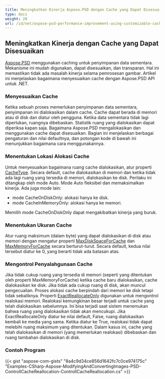 ```yaml
---
title: Meningkatkan Kinerja Aspose.PSD dengan Cache yang Dapat Disesuaikan
type: docs
weight: 20
url: /id/net/aspose-psd-performance-improvement-using-customizable-cache/
---
```


## **Meningkatkan Kinerja dengan Cache yang Dapat Disesuaikan**
[Aspose.PSD](https://products.aspose.com/psd/family) menggunakan caching untuk penyimpanan data sementara. Mekanisme ini mudah digunakan, dapat disesuaikan, dan transparan. Hal ini memastikan tidak ada masalah kinerja selama pemrosesan gambar. Artikel ini menjelaskan bagaimana menyesuaikan cache dengan Aspose.PSD API untuk .NET.
### **Menyesuaikan Cache**
Ketika sebuah proses memerlukan penyimpanan data sementara, penyimpanan ini dialokasikan dalam cache. Cache dapat berada di memori atau di disk dan diatur oleh pengguna. Ketika data sementara tidak lagi diperlukan, ruangnya dibebaskan. Statistik ruang yang dialokasikan dapat diperiksa kapan saja. Bagaimana Aspose.PSD mengalokasikan dan menggunakan cache dapat disesuaikan. Bagian ini menjelaskan berbagai pengaturan dan nilai defaultnya, dan potongan kode di bawah ini menunjukkan bagaimana cara menggunakannya.
### **Menentukan Lokasi Alokasi Cache**
Untuk menyesuaikan bagaimana ruang cache dialokasikan, atur properti [CacheType](https://reference.aspose.com/psd/net/aspose.psd/cachetype). Secara default, cache dialokasikan di memori dan ketika tidak ada lagi ruang yang tersedia di memori, dialokasikan ke disk. Perilaku ini ditangkap oleh mode Auto. Mode Auto fleksibel dan memaksimalkan kinerja. Ada juga mode lain:

- mode CacheOnDiskOnly: alokasi hanya ke disk.
- mode CacheInMemoryOnly: alokasi hanya ke memori.

Memilih mode CacheOnDiskOnly dapat mengakibatkan kinerja yang buruk.
### **Menentukan Ukuran Cache**
Atur ruang maksimum (dalam byte) yang dapat dialokasikan di disk atau memori dengan mengatur properti [MaxDiskSpaceForCache](https://reference.aspose.com/psd/net/aspose.psd/cache/properties/maxdiskspaceforcache) dan [MaxMemoryForCache](https://reference.aspose.com/psd/net/aspose.psd/cache/properties/maxmemoryforcache) secara berturut-turut. Secara default, kedua nilai tersebut diatur ke 0, yang berarti tidak ada batasan atas.
### **Mengontrol Penyalahgunaan Cache**
Jika tidak cukup ruang yang tersedia di memori (seperti yang ditentukan oleh properti MaxMemoryForCache) ketika cache baru dialokasikan, cache dialokasikan ke disk. Jika tidak ada cukup ruang di disk, akan muncul pengecualian. Proses alokasi cache berpindah dari memori ke disk tetapi tidak sebaliknya. Properti [ExactReallocateOnly](https://reference.aspose.com/psd/net/aspose.psd/cache/properties/exactreallocateonly) digunakan untuk mengontrol realokasi memori. Realokasi kemungkinan besar terjadi untuk cache yang telah dialokasikan sebelumnya. Ini bisa terjadi saat sistem menemukan bahwa ruang yang dialokasikan tidak akan mencukupi. Jika ExactReallocateOnly diatur ke nilai default, False, ruang dialokasikan kembali ke media yang sama. Ketika diatur ke True, realokasi tidak dapat melebihi ruang maksimum yang ditentukan. Dalam kasus ini, cache yang telah dialokasikan di memori (yang memerlukan realokasi) dibebaskan dan ruang tambahan dialokasikan di disk.
### **Contoh Program**
{{< gist "aspose-com-gists" "8a4c9d34ce856d1642fc7c0ce974175c" "Examples-CSharp-Aspose-ModifyingAndConvertingImages-PSD-ControllCacheReallocation-ControllCacheReallocation.cs" >}}
